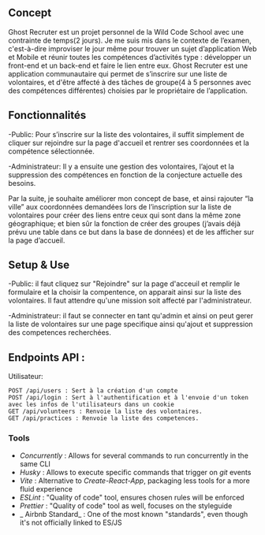 ## Concept

Ghost Recruter est un projet personnel de la Wild Code School avec une contrainte de temps(2 jours).
Je me suis mis dans le contexte de l’examen, c'est-à-dire  improviser le jour même pour trouver un sujet d’application Web et Mobile et réunir toutes les compétences d’activités type : développer un front-end et un back-end et faire le lien entre eux.
Ghost Recruter est une application communautaire qui permet de s’inscrire sur une liste de volontaires, et d'être affecté à des tâches de groupe(4 à 5 personnes avec des compétences différentes) choisies par le propriétaire de l’application.
## Fonctionnalités

-Public:
Pour s’inscrire sur la liste des volontaires, il suffit simplement de cliquer sur rejoindre sur la page d'accueil et rentrer ses coordonnées et la compétence sélectionnée.

-Administrateur:
Il y a ensuite une gestion des volontaires, l’ajout et la suppression des compétences en fonction de la conjecture actuelle des besoins.

Par la suite, je souhaite améliorer mon concept de base, et ainsi rajouter “la ville” aux coordonnées demandées lors de l’inscription sur la liste de volontaires pour créer des liens entre ceux qui sont dans la même zone géographique; et bien sûr la fonction de créer des groupes (j’avais déjà prévu une table dans ce but dans la base de données) et de les afficher sur la page d’accueil.


## Setup & Use
-Public:
il faut cliquez sur "Rejoindre" sur la page d'acceuil et remplir le formulaire et la choisir la compentence, on apparait ainsi sur la liste des volontaires.
Il faut attendre qu'une mission soit affecté par l'administrateur.

-Administrateur:
il faut se connecter en tant qu'admin et ainsi on peut gerer la liste de volontaires sur une page specifique ainsi qu'ajout et suppression des competences recherchées.

## Endpoints API :
Utilisateur:

    POST /api/users : Sert à la création d'un compte
    POST /api/login : Sert à l'authentification et à l'envoie d'un token avec les infos de l'utilisateurs dans un cookie
    GET /api/volunteers : Renvoie la liste des volontaires.
    GET /api/practices : Renvoie la liste des competences.


### Tools

- _Concurrently_ : Allows for several commands to run concurrently in the same CLI
- _Husky_ : Allows to execute specific commands that trigger on _git_ events
- _Vite_ : Alternative to _Create-React-App_, packaging less tools for a more fluid experience
- _ESLint_ : "Quality of code" tool, ensures chosen rules will be enforced
- _Prettier_ : "Quality of code" tool as well, focuses on the styleguide
- _ Airbnb Standard_ : One of the most known "standards", even though it's not officially linked to ES/JS


